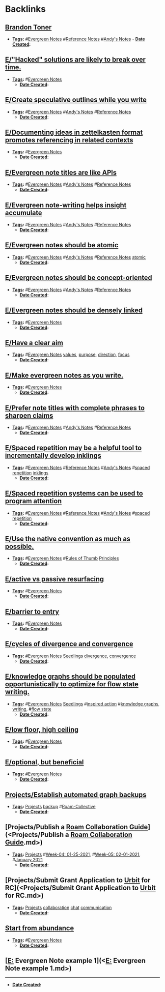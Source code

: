 
# Backlinks
## [Brandon Toner](<Brandon Toner.md>)
- **[Tags](<Tags.md>):** #[Evergreen Notes](<Evergreen Notes.md>) #[Reference Notes](<Reference Notes.md>) #[Andy's Notes](<Andy's Notes.md>)
            - **[Date Created](<Date Created.md>):**

## [E/"Hacked" solutions are likely to break over time.](<E/"Hacked" solutions are likely to break over time..md>)
- **[Tags](<Tags.md>):** #[Evergreen Notes](<Evergreen Notes.md>)
    - **[Date Created](<Date Created.md>):**

## [E/Create speculative outlines while you write](<E/Create speculative outlines while you write.md>)
- **[Tags](<Tags.md>):** #[Evergreen Notes](<Evergreen Notes.md>) #[Andy's Notes](<Andy's Notes.md>) #[Reference Notes](<Reference Notes.md>)
    - **[Date Created](<Date Created.md>):**

## [E/Documenting ideas in zettelkasten format promotes referencing in related contexts](<E/Documenting ideas in zettelkasten format promotes referencing in related contexts.md>)
- **[Tags](<Tags.md>):** #[Evergreen Notes](<Evergreen Notes.md>)
    - **[Date Created](<Date Created.md>):**

## [E/Evergreen note titles are like APIs](<E/Evergreen note titles are like APIs.md>)
- **[Tags](<Tags.md>):** #[Evergreen Notes](<Evergreen Notes.md>) #[Andy's Notes](<Andy's Notes.md>) #[Reference Notes](<Reference Notes.md>)
    - **[Date Created](<Date Created.md>):**

## [E/Evergreen note-writing helps insight accumulate](<E/Evergreen note-writing helps insight accumulate.md>)
- **[Tags](<Tags.md>):** #[Evergreen Notes](<Evergreen Notes.md>) #[Andy's Notes](<Andy's Notes.md>) #[Reference Notes](<Reference Notes.md>)
    - **[Date Created](<Date Created.md>):**

## [E/Evergreen notes should be atomic](<E/Evergreen notes should be atomic.md>)
- **[Tags](<Tags.md>):** #[Evergreen Notes](<Evergreen Notes.md>) #[Andy's Notes](<Andy's Notes.md>) #[Reference Notes](<Reference Notes.md>) [atomic](<atomic.md>)
    - **[Date Created](<Date Created.md>):**

## [E/Evergreen notes should be concept-oriented](<E/Evergreen notes should be concept-oriented.md>)
- **[Tags](<Tags.md>):** #[Evergreen Notes](<Evergreen Notes.md>) #[Andy's Notes](<Andy's Notes.md>) #[Reference Notes](<Reference Notes.md>)
    - **[Date Created](<Date Created.md>):**

## [E/Evergreen notes should be densely linked](<E/Evergreen notes should be densely linked.md>)
- **[Tags](<Tags.md>):** #[Evergreen Notes](<Evergreen Notes.md>)
    - **[Date Created](<Date Created.md>):**

## [E/Have a clear aim](<E/Have a clear aim.md>)
- **[Tags](<Tags.md>):** #[Evergreen Notes](<Evergreen Notes.md>) [values](<values.md>), [purpose](<purpose.md>), [direction](<direction.md>), [focus](<focus.md>)
    - **[Date Created](<Date Created.md>):**

## [E/Make evergreen notes as you write.](<E/Make evergreen notes as you write..md>)
- **[Tags](<Tags.md>):** #[Evergreen Notes](<Evergreen Notes.md>)
    - **[Date Created](<Date Created.md>):**

## [E/Prefer note titles with complete phrases to sharpen claims](<E/Prefer note titles with complete phrases to sharpen claims.md>)
- **[Tags](<Tags.md>):** #[Evergreen Notes](<Evergreen Notes.md>) #[Andy's Notes](<Andy's Notes.md>) #[Reference Notes](<Reference Notes.md>)
    - **[Date Created](<Date Created.md>):**

## [E/Spaced repetition may be a helpful tool to incrementally develop inklings](<E/Spaced repetition may be a helpful tool to incrementally develop inklings.md>)
- **[Tags](<Tags.md>):** #[Evergreen Notes](<Evergreen Notes.md>) #[Reference Notes](<Reference Notes.md>) #[Andy's Notes](<Andy's Notes.md>) #[spaced repetition](<spaced repetition.md>) [inklings](<inklings.md>)
    - **[Date Created](<Date Created.md>):**

## [E/Spaced repetition systems can be used to program attention](<E/Spaced repetition systems can be used to program attention.md>)
- **[Tags](<Tags.md>):** #[Evergreen Notes](<Evergreen Notes.md>) #[Reference Notes](<Reference Notes.md>) #[Andy's Notes](<Andy's Notes.md>) #[spaced repetition](<spaced repetition.md>)
    - **[Date Created](<Date Created.md>):**

## [E/Use the native convention as much as possible.](<E/Use the native convention as much as possible..md>)
- **[Tags](<Tags.md>):** #[Evergreen Notes](<Evergreen Notes.md>) #[Rules of Thumb](<Rules of Thumb.md>) [Principles](<Principles.md>)
    - **[Date Created](<Date Created.md>):**

## [E/active vs passive resurfacing](<E/active vs passive resurfacing.md>)
- **[Tags](<Tags.md>):** #[Evergreen Notes](<Evergreen Notes.md>)
    - **[Date Created](<Date Created.md>):**

## [E/barrier to entry](<E/barrier to entry.md>)
- **[Tags](<Tags.md>):** #[Evergreen Notes](<Evergreen Notes.md>)
    - **[Date Created](<Date Created.md>):**

## [E/cycles of divergence and convergence](<E/cycles of divergence and convergence.md>)
- **[Tags](<Tags.md>):** #[Evergreen Notes](<Evergreen Notes.md>) [Seedlings](<Seedlings.md>) [divergence](<divergence.md>), [convergence](<convergence.md>)
    - **[Date Created](<Date Created.md>):**

## [E/knowledge graphs should be populated opportunistically to optimize for flow state writing.](<E/knowledge graphs should be populated opportunistically to optimize for flow state writing..md>)
- **[Tags](<Tags.md>):** #[Evergreen Notes](<Evergreen Notes.md>) [Seedlings](<Seedlings.md>) #[inspired action](<inspired action.md>) #[knowledge graphs](<knowledge graphs.md>), [writing](<writing.md>), #[flow state](<flow state.md>)
    - **[Date Created](<Date Created.md>):**

## [E/low floor, high ceiling](<E/low floor, high ceiling.md>)
- **[Tags](<Tags.md>):** #[Evergreen Notes](<Evergreen Notes.md>)
    - **[Date Created](<Date Created.md>):**

## [E/optional, but beneficial](<E/optional, but beneficial.md>)
- **[Tags](<Tags.md>):** #[Evergreen Notes](<Evergreen Notes.md>)
    - **[Date Created](<Date Created.md>):**

## [Projects/Establish automated graph backups](<Projects/Establish automated graph backups.md>)
- **[Tags](<Tags.md>):** [Projects](<Projects.md>) [backup](<backup.md>) #[Roam-Collective](<Roam-Collective.md>)
    - **[Date Created](<Date Created.md>):**

## [Projects/Publish a [Roam Collaboration Guide](<Roam Collaboration Guide.md>)](<Projects/Publish a [Roam Collaboration Guide](<Roam Collaboration Guide.md>).md>)
- **[ Tags](< Tags.md>):** [Projects](<Projects.md>) #[Week-04: 01-25-2021](<Week-04: 01-25-2021.md>), #[Week-05: 02-01-2021](<Week-05: 02-01-2021.md>), #[January 2021](<January 2021.md>)
    - **[Date Created](<Date Created.md>):**

## [Projects/Submit Grant Application to [Urbit](<Urbit.md>) for RC](<Projects/Submit Grant Application to [Urbit](<Urbit.md>) for RC.md>)
- **[Tags](<Tags.md>):** [Projects](<Projects.md>) [collaboration](<collaboration.md>) [chat](<chat.md>) [communication](<communication.md>)
    - **[Date Created](<Date Created.md>):**

## [Start from abundance](<Start from abundance.md>)
- **[Tags](<Tags.md>):** #[Evergreen Notes](<Evergreen Notes.md>)
    - **[Date Created](<Date Created.md>):**

## [[E:](<[E:.md>) Evergreen Note example 1](<[E:](<E:.md>) Evergreen Note example 1.md>)
- ---
- **[Date Created](<Date Created.md>):**

